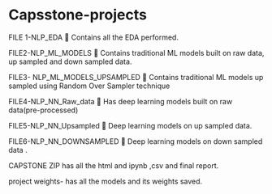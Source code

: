 # Capsstone-projects
FILE 1-NLP_EDA 
      Contains all the EDA performed. 

FILE2-NLP_ML_MODELS 
     Contains traditional ML models built on raw data, up sampled and down sampled data. 

FILE3- NLP_ML_MODELS_UPSAMPLED
     Contains traditional ML models up sampled using Random Over Sampler technique

 FILE4-NLP_NN_Raw_data
     Has deep learning models built on raw data(pre-processed)

 FILE5-NLP_NN_Upsampled 
    Deep learning models on up sampled data.

 FILE6-NLP_NN_DOWNSAMPLED 
    Deep learning models on down sampled data .

CAPSTONE ZIP has all the html and ipynb ,csv and final report.

project weights- has all the models and its weights saved.
